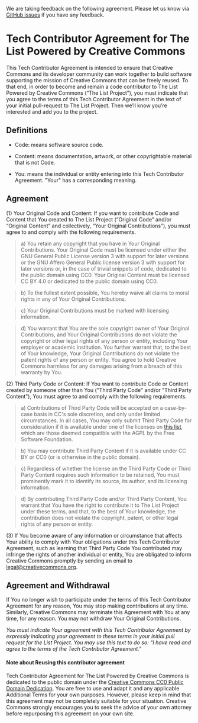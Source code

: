 We are taking feedback on the following agreement. Please let us know via [GitHub issues](https://www.github.com/creativecommons/list/issues) if you have any feedback.

# Tech Contributor Agreement for The List Powered by Creative Commons

This Tech Contributor Agreement is intended to ensure that Creative Commons and its developer community can work together to build software supporting the mission of Creative Commons that can be freely reused. To that end, in order to become and remain a code contributor to The List Powered by Creative Commons (“The List Project”), you must indicate that you agree to the terms of this Tech Contributor Agreement in the text of your initial pull-request to The List Project. Then we’ll know you’re interested and add you to the project.

## Definitions

* Code: means software source code.

* Content: means documentation, artwork, or other copyrightable
material that is not Code.

* You: means the individual or entity entering into this Tech
Contributor Agreement. "Your" has a corresponding meaning.

## Agreement

(1) Your Original Code and Content: If you want to contribute Code and Content that You created to The List Project (“Original Code” and/or “Original Content” and collectively, “Your Original Contributions”), you must agree to and comply with the following requirements. 

>a) You retain any copyright that you have in Your Original Contributions. Your Original Code must be licensed under either the GNU General Public License version 3 with support for later versions or the GNU Affero General Public license version 3 with support for later versions or, in the case of trivial snippets of code, dedicated to the public domain using CC0. Your Original Content must be licensed CC BY 4.0 or dedicated to the public domain using CC0. 

>b) To the fullest extent possible, You hereby waive all claims to moral rights in any of Your Original Contributions. 

>c) Your Original Contributions must be marked with licensing information. 

>d) You warrant that You are the sole copyright owner of Your Original Contributions, and Your Original Contributions do not violate the copyright or other legal rights of any person or entity, including Your employer or academic institution. You further warrant that, to the best of Your knowledge, Your Original Contributions do not violate the patent rights of any person or entity. You agree to hold Creative Commons harmless for any damages arising from a breach of this warranty by You. 

(2) Third Party Code or Content: If You want to contribute Code or
Content created by someone other than You ("Third Party Code" and/or
"Third Party Content"), You must agree to and comply with the
following requirements.

>a) Contributions of Third Party Code will be accepted on a
case-by-case basis in CC's sole discretion, and only under limited
circumstances. In all cases, You may only submit Third Party Code for
consideration if it is available under one of the licenses on
[this list](https://www.gnu.org/licenses/license-list.html),
which are those deemed compatible with the AGPL by the Free Software
Foundation.

>b) You may contribute Third Party Content if it is available under CC
BY or CC0 (or is otherwise in the public domain).

>c) Regardless of whether the license on the Third Party Code or Third
Party Content requires such information to be retained, You must
prominently mark it to identify its source, its author, and its
licensing information.

>d) By contributing Third Party Code and/or Third Party Content, You
warrant that You have the right to contribute it to The List Project
under these terms, and that, to the best of Your knowledge, the
contribution does not violate the copyright, patent, or other legal
rights of any person or entity.

(3) If You become aware of any information or circumstance that affects
Your ability to comply with Your obligations under this Tech
Contributor Agreement, such as learning that Third Party Code You
contributed may infringe the rights of another individual or entity,
You are obligated to inform Creative Commons promptly by sending an
email to <legal@creativecommons.org>.

## Agreement and Withdrawal

If You no longer wish to participate under the terms of this Tech
Contributor Agreement for any reason, You may stop making
contributions at any time. Similarly, Creative Commons may terminate
this Agreement with You at any time, for any reason. You may not
withdraw Your Original Contributions.

*You must indicate Your agreement with this Tech Contributor Agreement by expressly indicating your agreement to these terms in your initial pull request for the List Project. You may use this text to do so: “I have read and agree to the terms of the Tech Contributor Agreement.”*

#### Note about Reusing this contributor agreement

Tech Contributor Agreement for The List Powered by Creative Commons is dedicated to the public domain
under the
[Creative Commons CC0 Public Domain Dedication](https://creativecommons.org/publicdomain/zero/1.0/). You
are free to use and adapt it and any applicable
Additional Terms for your own purposes. However, please keep in mind
that this agreement may not be completely suitable for your
situation. Creative Commons strongly encourages you to seek the advice
of your own attorney before repurposing this agreement on your own site.


